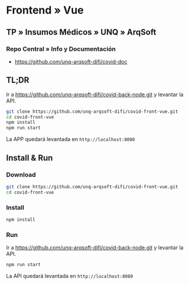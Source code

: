 # Frontend » Vue

## TP » Insumos Médicos » UNQ » ArqSoft

### Repo Central » Info y Documentación

* <https://github.com/unq-arqsoft-difi/covid-doc>

## TL;DR

Ir a <https://github.com/unq-arqsoft-difi/covid-back-node.git> y levantar la API.

```sh
git clone https://github.com/unq-arqsoft-difi/covid-front-vue.git
cd covid-front-vue
npm install
npm run start
```

La APP quedará levantada en `http://localhost:8080`

## Install & Run

### Download

```sh
git clone https://github.com/unq-arqsoft-difi/covid-front-vue.git
cd covid-front-vue
```

### Install

```sh
npm install
```

### Run

Ir a <https://github.com/unq-arqsoft-difi/covid-back-node.git> y levantar la API.

```sh
npm run start
```

La API quedará levantada en `http://localhost:8080`
